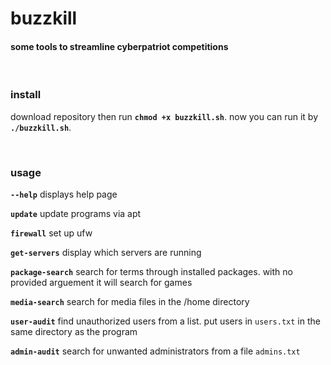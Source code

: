 # buzzkill

#### some tools to streamline cyberpatriot competitions

<br>

### install

download repository then run **`chmod +x buzzkill.sh`**. now you can run it by **`./buzzkill.sh`**.

<br>

### usage

**`--help`**         displays help page

**`update`**         update programs via apt

**`firewall`**       set up ufw

**`get-servers`**    display which servers are running

**`package-search`** search for terms through installed packages. with no 
    provided arguement it will search for games

**`media-search`**   search for media files in the /home directory

**`user-audit`**     find unauthorized users from a list. put users in 
    `users.txt` in the same directory as the program

**`admin-audit`**    search for unwanted administrators from a file `admins.txt`
